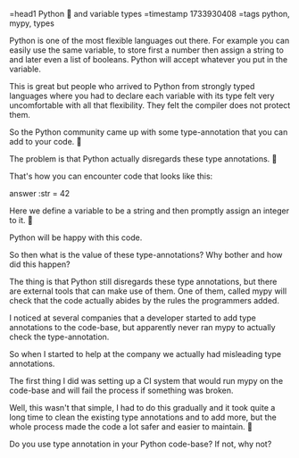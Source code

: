 =head1 Python 🐍 and variable types
=timestamp 1733930408
=tags python, mypy, types

Python is one of the most flexible languages out there. For example you can easily use the same variable, to store first a number then assign a string to and later even a list of booleans. Python will accept whatever you put in the variable.

This is great but people who arrived to Python from strongly typed languages where you had to declare each variable with its type felt very uncomfortable with all that flexibility. They felt the compiler does not protect them.

So the Python community came up with some type-annotation that you can add to your code. 🎁

The problem is that Python actually disregards these type annotations. 🌲

That's how you can encounter code that looks like this:

answer :str = 42

Here we define a variable to be a string and then promptly assign an integer to it. 🦧

Python will be happy with this code.

So then what is the value of these type-annotations? Why bother and how did this happen?

The thing is that Python still disregards these type annotations, but there are external tools that can make use of them. One of them,  called mypy will check that
the code actually abides by the rules the programmers added.


I noticed at several companies that a developer started to add type annotations to the code-base, but apparently never ran mypy to actually check the type-annotation.

So when I started to help at the company we actually had misleading type annotations.

The first thing I did was setting up a CI system that would run mypy on the code-base and will fail the process if something was broken.

Well, this wasn't that simple, I had to do this gradually and it took quite a long time to clean the existing type annotations and to add more, but the whole process
made the code a lot safer and easier to maintain. 💊

Do you use type annotation in your Python code-base? If not, why not?

